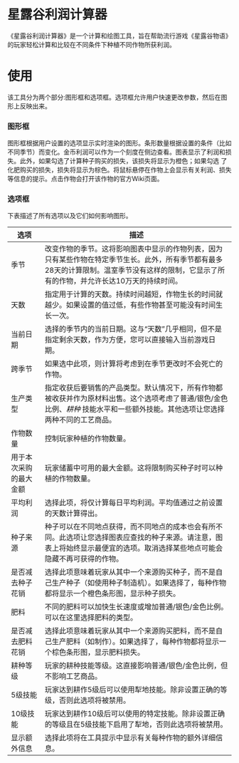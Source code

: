 # 星露谷利润计算器
《星露谷利润计算器》是一个计算和绘图工具，旨在帮助流行游戏《星露谷物语》的玩家轻松计算和比较在不同条件下种植不同作物所获利润。
# 使用
该工具分为两个部分:图形框和选项框。选项框允许用户快速更改参数，然后在图形上反映出来。

### 图形框
图形框根据用户设置的选项显示实时渲染的图形。条形数量根据设置的条件（比如不同季节）而变化。金币利润可以作为一个刻度在侧边查看。图表显示了利润和损失。此外，如果勾选了计算种子购买的损失，该损失将显示为橙色；如果勾选
了化肥购买的损失，损失将显示为棕色。将鼠标悬停在作物上会显示有关利润、损失等信息的提示。点击作物会打开该作物的官方Wiki页面。

### 选项框
下表描述了所有选项以及它们如何影响图形。

选项 | 描述
--- | ---
季节 | 改变作物的季节。这将影响图表中显示的作物列表，因为只有某些作物在特定季节生长。此外，所有季节都有最多28天的计算限制。温室季节没有这样的限制，它显示了所有的作物，并允许长达10万天的持续时间。
天数 | 指定用于计算的天数。持续时间越短，作物生长的时间就越少。如果设置的值过低，有些作物甚至可能没有时间生长一次。
当前日期 | 选择的季节内的当前日期。这与“天数”几乎相同，但不是指定剩余天数，作为方便，您可以直接输入当前游戏日期。
跨季节 | 如果选中此项，则计算将考虑到在季节更改时不会死亡的作物。
生产类型 | 指定收获后要销售的产品类型。默认情况下，所有作物都被收获并作为原材料出售。这个选项考虑了普通/银色/金色比例、*耕种* 技能水平和一些额外技能。其他选项让您选择两种不同的工艺商品。
作物数量 | 控制玩家种植的作物数量。
用于本次采购的最大金额 | 玩家储蓄中可用的最大金额。这将限制购买种子时可以种植的作物数量。
平均利润 | 选择此项，将仅计算每日平均利润。平均值通过之前设置的天数计算得出。
种子来源 | 种子可以在不同地点获得，而不同地点的成本也会有所不同。此选项让您选择图表应查找的种子来源。请注意，图表上将始终显示最便宜的选项。取消选择某些地点可能会隐藏不再可获得的作物。
是否减去种子花销 | 选择此项意味着玩家从其中一个来源购买种子，而不是自己生产种子（如使用种子制造机）。如果选择了，每种作物都将显示一个橙色条形图，显示种子损失。
肥料 | 不同的肥料可以加快生长速度或增加普通/银色/金色比例。可以在这里选择肥料的类型。
是否减去肥料花销 | 选择此项意味着玩家从其中一个来源购买肥料，而不是自己生产肥料（如制作）。如果选择了，每种作物都将显示一个棕色条形图，显示肥料损失。
耕种等级 | 玩家的耕种技能等级。这直接影响普通/银色/金色比例，但不影响工艺商品。
5级技能 | 玩家达到耕作5级后可以使用犁地技能。除非设置正确的等级，否则此选项将被禁用。
10级技能 | 玩家达到耕作10级后可以使用的特定技能。除非设置正确的等级且在5级技能下启用了犁地，否则此选项将被禁用。
显示额外信息 | 选择此项将在工具提示中显示有关每种作物的额外详细信息。
